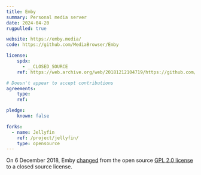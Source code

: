 ```yaml
---
title: Emby
summary: Personal media server
date: 2024-04-20
rugpulled: true

website: https://emby.media/
code: https://github.com/MediaBrowser/Emby

license:
    spdx:
      - __CLOSED_SOURCE
    ref: https://web.archive.org/web/20181212104719/https://github.com/MediaBrowser/Emby/issues/3479#issuecomment-444988160

# Doesn't appear to accept contributions
agreements:
    type:
    ref:

pledge:
    known: false

forks:
  - name: Jellyfin
    ref: /project/jellyfin/
    type: opensource
---
```

On 6 December 2018, Emby [changed](https://web.archive.org/web/20181212104719/https://github.com/MediaBrowser/Emby/issues/3479#issuecomment-444988160) from the open source [GPL 2.0 license](https://github.com/MediaBrowser/Emby/blob/master/LICENSE.md) to a closed source license.

